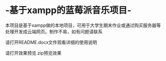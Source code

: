 # -基于xampp的蓝莓派音乐项目-
本项目是基于xampp做的本地项目，可用于大学生期末作业或通过购买服务器等处理开发成云端网页。制作不易，如有问题请联系

请打开README.docx文件观看详细的使用说明

请打开效果预览.zip预览效果
